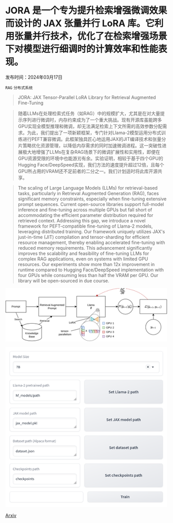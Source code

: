 # JORA 是一个专为提升检索增强微调效果而设计的 JAX 张量并行 LoRA 库。它利用张量并行技术，优化了在检索增强场景下对模型进行细调时的计算效率和性能表现。

发布时间：2024年03月17日

`RAG` `分布式系统`

> JORA: JAX Tensor-Parallel LoRA Library for Retrieval Augmented Fine-Tuning

> 随着LLMs在处理检索式任务（如RAG）中的规模扩大，尤其是在对大量提示序列进行微调时，内存约束成为了一个重大挑战。现有开源库虽能跨多GPU实现全模型推理和微调，却无法满足检索上下文所需的高效参数分配需求。为此，我们提出了一项新颖框架，专门针对Llama-2模型运用分布式训练进行PEFT兼容微调。此框架独具匠心地运用JAX的JIT编译技术和张量分片策略优化资源管理，以降低内存需求的同时加速微调进程。这一突破性进展极大地增强了LLMs在复杂RAG场景下的微调扩展性和实用性，即便在GPU资源受限的环境中也能游刃有余。实验证明，相较于基于四个GPU的Hugging Face/DeepSpeed实现，我们方法的速度提升超过12倍，且每个GPU所占用的VRAM还不足前者的二分之一。我们计划适时将此库开源共享。

> The scaling of Large Language Models (LLMs) for retrieval-based tasks, particularly in Retrieval Augmented Generation (RAG), faces significant memory constraints, especially when fine-tuning extensive prompt sequences. Current open-source libraries support full-model inference and fine-tuning across multiple GPUs but fall short of accommodating the efficient parameter distribution required for retrieved context. Addressing this gap, we introduce a novel framework for PEFT-compatible fine-tuning of Llama-2 models, leveraging distributed training. Our framework uniquely utilizes JAX's just-in-time (JIT) compilation and tensor-sharding for efficient resource management, thereby enabling accelerated fine-tuning with reduced memory requirements. This advancement significantly improves the scalability and feasibility of fine-tuning LLMs for complex RAG applications, even on systems with limited GPU resources. Our experiments show more than 12x improvement in runtime compared to Hugging Face/DeepSpeed implementation with four GPUs while consuming less than half the VRAM per GPU. Our library will be open-sourced in due course.

![JORA 是一个专为提升检索增强微调效果而设计的 JAX 张量并行 LoRA 库。它利用张量并行技术，优化了在检索增强场景下对模型进行细调时的计算效率和性能表现。](../../../paper_images/2403.11366/x1.png)

![JORA 是一个专为提升检索增强微调效果而设计的 JAX 张量并行 LoRA 库。它利用张量并行技术，优化了在检索增强场景下对模型进行细调时的计算效率和性能表现。](../../../paper_images/2403.11366/gradio.png)

[Arxiv](https://arxiv.org/abs/2403.11366)